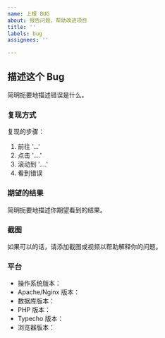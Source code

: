 ```yaml
---
name: 上报 BUG
about: 报告问题，帮助改进项目
title: ''
labels: bug
assignees: ''

---
```


## 描述这个 Bug

简明扼要地描述错误是什么。


### 复现方式

复现的步骤：

1. 前往 '...'
2. 点击 '....'
3. 滚动到 '....'
4. 看到错误


### 期望的结果

简明扼要地描述你期望看到的结果。


### 截图

如果可以的话，请添加截图或视频以帮助解释你的问题。


### 平台

- 操作系统版本：
- Apache/Nginx 版本：
- 数据库版本：
- PHP 版本：
- Typecho 版本：
- 浏览器版本：
